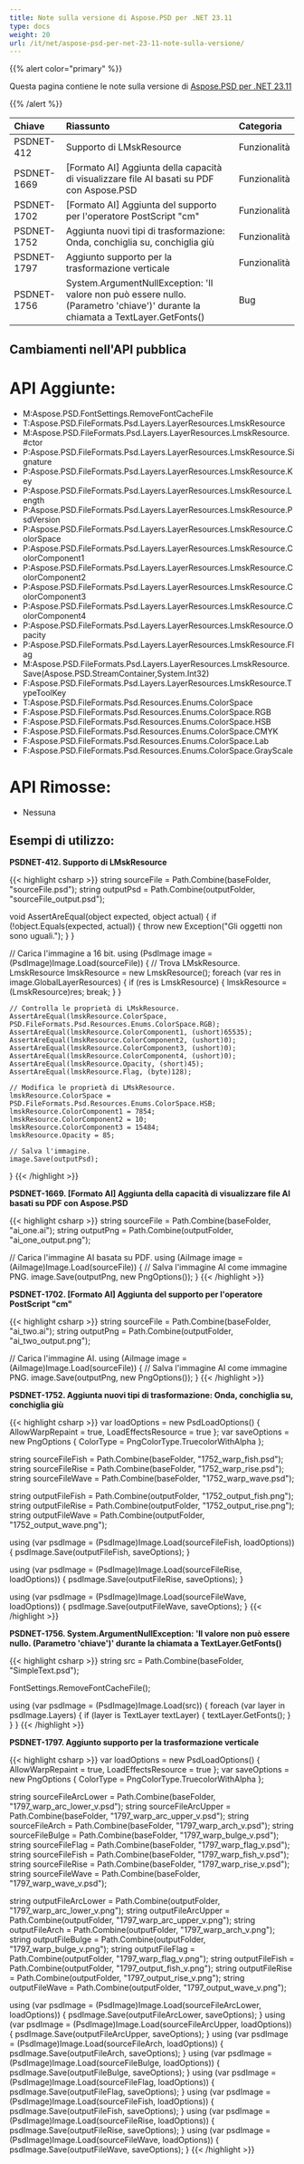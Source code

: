 ```yaml
---
title: Note sulla versione di Aspose.PSD per .NET 23.11
type: docs
weight: 20
url: /it/net/aspose-psd-per-net-23-11-note-sulla-versione/
---
```


{{% alert color="primary" %}}

Questa pagina contiene le note sulla versione di [Aspose.PSD per .NET 23.11](https://www.nuget.org/packages/Aspose.PSD/)

{{% /alert %}}

| **Chiave**   | **Riassunto**                                                                                            | **Categoria** |
|:------------|:-----------------------------------------------------------------------------------------------------------|:--------|
| PSDNET-412  | Supporto di LMskResource                                                                                 | Funzionalità |
| PSDNET-1669 | [Formato AI] Aggiunta della capacità di visualizzare file AI basati su PDF con Aspose.PSD                   | Funzionalità |
| PSDNET-1702 | [Formato AI] Aggiunta del supporto per l'operatore PostScript "cm"                                           | Funzionalità |
| PSDNET-1752 | Aggiunta nuovi tipi di trasformazione: Onda, conchiglia su, conchiglia giù                                   | Funzionalità |
| PSDNET-1797 | Aggiunto supporto per la trasformazione verticale                                                           | Funzionalità |
| PSDNET-1756 | System.ArgumentNullException: 'Il valore non può essere nullo. (Parametro 'chiave')' durante la chiamata a TextLayer.GetFonts() | Bug |


## **Cambiamenti nell'API pubblica**
# **API Aggiunte:**
- M:Aspose.PSD.FontSettings.RemoveFontCacheFile
- T:Aspose.PSD.FileFormats.Psd.Layers.LayerResources.LmskResource
- M:Aspose.PSD.FileFormats.Psd.Layers.LayerResources.LmskResource.#ctor
- P:Aspose.PSD.FileFormats.Psd.Layers.LayerResources.LmskResource.Signature
- P:Aspose.PSD.FileFormats.Psd.Layers.LayerResources.LmskResource.Key
- P:Aspose.PSD.FileFormats.Psd.Layers.LayerResources.LmskResource.Length
- P:Aspose.PSD.FileFormats.Psd.Layers.LayerResources.LmskResource.PsdVersion
- P:Aspose.PSD.FileFormats.Psd.Layers.LayerResources.LmskResource.ColorSpace
- P:Aspose.PSD.FileFormats.Psd.Layers.LayerResources.LmskResource.ColorComponent1
- P:Aspose.PSD.FileFormats.Psd.Layers.LayerResources.LmskResource.ColorComponent2
- P:Aspose.PSD.FileFormats.Psd.Layers.LayerResources.LmskResource.ColorComponent3
- P:Aspose.PSD.FileFormats.Psd.Layers.LayerResources.LmskResource.ColorComponent4
- P:Aspose.PSD.FileFormats.Psd.Layers.LayerResources.LmskResource.Opacity
- P:Aspose.PSD.FileFormats.Psd.Layers.LayerResources.LmskResource.Flag
- M:Aspose.PSD.FileFormats.Psd.Layers.LayerResources.LmskResource.Save(Aspose.PSD.StreamContainer,System.Int32)
- F:Aspose.PSD.FileFormats.Psd.Layers.LayerResources.LmskResource.TypeToolKey
- T:Aspose.PSD.FileFormats.Psd.Resources.Enums.ColorSpace
- F:Aspose.PSD.FileFormats.Psd.Resources.Enums.ColorSpace.RGB
- F:Aspose.PSD.FileFormats.Psd.Resources.Enums.ColorSpace.HSB
- F:Aspose.PSD.FileFormats.Psd.Resources.Enums.ColorSpace.CMYK
- F:Aspose.PSD.FileFormats.Psd.Resources.Enums.ColorSpace.Lab
- F:Aspose.PSD.FileFormats.Psd.Resources.Enums.ColorSpace.GrayScale


# **API Rimosse:**
- Nessuna


## **Esempi di utilizzo:**
**PSDNET-412. Supporto di LMskResource**

{{< highlight csharp >}}
string sourceFile = Path.Combine(baseFolder, "sourceFile.psd");
string outputPsd = Path.Combine(outputFolder, "sourceFile_output.psd");

void AssertAreEqual(object expected, object actual)
{
    if (!object.Equals(expected, actual))
    {
        throw new Exception("Gli oggetti non sono uguali.");
    }
}

// Carica l'immagine a 16 bit.
using (PsdImage image = (PsdImage)Image.Load(sourceFile))
{
    // Trova LMskResource.
    LmskResource lmskResource = new LmskResource();
    foreach (var res in image.GlobalLayerResources)
    {
        if (res is LmskResource)
        {
            lmskResource = (LmskResource)res;
            break;
        }
    }

    // Controlla le proprietà di LMskResource.
    AssertAreEqual(lmskResource.ColorSpace, PSD.FileFormats.Psd.Resources.Enums.ColorSpace.RGB);
    AssertAreEqual(lmskResource.ColorComponent1, (ushort)65535);
    AssertAreEqual(lmskResource.ColorComponent2, (ushort)0);
    AssertAreEqual(lmskResource.ColorComponent3, (ushort)0);
    AssertAreEqual(lmskResource.ColorComponent4, (ushort)0);
    AssertAreEqual(lmskResource.Opacity, (short)45);
    AssertAreEqual(lmskResource.Flag, (byte)128);

    // Modifica le proprietà di LMskResource.
    lmskResource.ColorSpace = PSD.FileFormats.Psd.Resources.Enums.ColorSpace.HSB;
    lmskResource.ColorComponent1 = 7854;
    lmskResource.ColorComponent2 = 10;
    lmskResource.ColorComponent3 = 15484;
    lmskResource.Opacity = 85;

    // Salva l'immagine.
    image.Save(outputPsd);
}
{{< /highlight >}}

**PSDNET-1669. [Formato AI] Aggiunta della capacità di visualizzare file AI basati su PDF con Aspose.PSD**

{{< highlight csharp >}}
string sourceFile = Path.Combine(baseFolder, "ai_one.ai");
string outputPng = Path.Combine(outputFolder, "ai_one_output.png");

// Carica l'immagine AI basata su PDF.
using (AiImage image = (AiImage)Image.Load(sourceFile))
{
    // Salva l'immagine AI come immagine PNG.
    image.Save(outputPng, new PngOptions());
}
{{< /highlight >}}

**PSDNET-1702. [Formato AI] Aggiunta del supporto per l'operatore PostScript "cm"**

{{< highlight csharp >}}
string sourceFile = Path.Combine(baseFolder, "ai_two.ai");
string outputPng = Path.Combine(outputFolder, "ai_two_output.png");

// Carica l'immagine AI.
using (AiImage image = (AiImage)Image.Load(sourceFile))
{
    // Salva l'immagine AI come immagine PNG.
    image.Save(outputPng, new PngOptions());
}
{{< /highlight >}}

**PSDNET-1752. Aggiunta nuovi tipi di trasformazione: Onda, conchiglia su, conchiglia giù**

{{< highlight csharp >}}
var loadOptions = new PsdLoadOptions() { AllowWarpRepaint = true, LoadEffectsResource = true };
var saveOptions = new PngOptions { ColorType = PngColorType.TruecolorWithAlpha };

string sourceFileFish = Path.Combine(baseFolder, "1752_warp_fish.psd");
string sourceFileRise = Path.Combine(baseFolder, "1752_warp_rise.psd");
string sourceFileWave = Path.Combine(baseFolder, "1752_warp_wave.psd");

string outputFileFish = Path.Combine(outputFolder, "1752_output_fish.png");
string outputFileRise = Path.Combine(outputFolder, "1752_output_rise.png");
string outputFileWave = Path.Combine(outputFolder, "1752_output_wave.png");

using (var psdImage = (PsdImage)Image.Load(sourceFileFish, loadOptions))
{
    psdImage.Save(outputFileFish, saveOptions);
}

using (var psdImage = (PsdImage)Image.Load(sourceFileRise, loadOptions))
{
    psdImage.Save(outputFileRise, saveOptions);
}

using (var psdImage = (PsdImage)Image.Load(sourceFileWave, loadOptions))
{
    psdImage.Save(outputFileWave, saveOptions);
}
{{< /highlight >}}

**PSDNET-1756. System.ArgumentNullException: 'Il valore non può essere nullo. (Parametro 'chiave')' durante la chiamata a TextLayer.GetFonts()**

{{< highlight csharp >}}
string src = Path.Combine(baseFolder, "SimpleText.psd");

FontSettings.RemoveFontCacheFile();

using (var psdImage = (PsdImage)Image.Load(src))
{
    foreach (var layer in psdImage.Layers)
    {
        if (layer is TextLayer textLayer)
        {
            textLayer.GetFonts();
        }
    }
}
{{< /highlight >}}

**PSDNET-1797. Aggiunto supporto per la trasformazione verticale**

{{< highlight csharp >}}
var loadOptions = new PsdLoadOptions() { AllowWarpRepaint = true, LoadEffectsResource = true };
var saveOptions = new PngOptions { ColorType = PngColorType.TruecolorWithAlpha };

string sourceFileArcLower = Path.Combine(baseFolder, "1797_warp_arc_lower_v.psd");
string sourceFileArcUpper = Path.Combine(baseFolder, "1797_warp_arc_upper_v.psd");
string sourceFileArch = Path.Combine(baseFolder, "1797_warp_arch_v.psd");
string sourceFileBulge = Path.Combine(baseFolder, "1797_warp_bulge_v.psd");
string sourceFileFlag = Path.Combine(baseFolder, "1797_warp_flag_v.psd");
string sourceFileFish = Path.Combine(baseFolder, "1797_warp_fish_v.psd");
string sourceFileRise = Path.Combine(baseFolder, "1797_warp_rise_v.psd");
string sourceFileWave = Path.Combine(baseFolder, "1797_warp_wave_v.psd");

string outputFileArcLower = Path.Combine(outputFolder, "1797_warp_arc_lower_v.png");
string outputFileArcUpper = Path.Combine(outputFolder, "1797_warp_arc_upper_v.png");
string outputFileArch = Path.Combine(outputFolder, "1797_warp_arch_v.png");
string outputFileBulge = Path.Combine(outputFolder, "1797_warp_bulge_v.png");
string outputFileFlag = Path.Combine(outputFolder, "1797_warp_flag_v.png");
string outputFileFish = Path.Combine(outputFolder, "1797_output_fish_v.png");
string outputFileRise = Path.Combine(outputFolder, "1797_output_rise_v.png");
string outputFileWave = Path.Combine(outputFolder, "1797_output_wave_v.png");

using (var psdImage = (PsdImage)Image.Load(sourceFileArcLower, loadOptions)) { psdImage.Save(outputFileArcLower, saveOptions); }
using (var psdImage = (PsdImage)Image.Load(sourceFileArcUpper, loadOptions)) { psdImage.Save(outputFileArcUpper, saveOptions); }
using (var psdImage = (PsdImage)Image.Load(sourceFileArch, loadOptions)) { psdImage.Save(outputFileArch, saveOptions); }
using (var psdImage = (PsdImage)Image.Load(sourceFileBulge, loadOptions)) { psdImage.Save(outputFileBulge, saveOptions); }
using (var psdImage = (PsdImage)Image.Load(sourceFileFlag, loadOptions)) { psdImage.Save(outputFileFlag, saveOptions); }
using (var psdImage = (PsdImage)Image.Load(sourceFileFish, loadOptions)) { psdImage.Save(outputFileFish, saveOptions); }
using (var psdImage = (PsdImage)Image.Load(sourceFileRise, loadOptions)) { psdImage.Save(outputFileRise, saveOptions); }
using (var psdImage = (PsdImage)Image.Load(sourceFileWave, loadOptions)) { psdImage.Save(outputFileWave, saveOptions); }
{{< /highlight >}}
